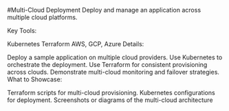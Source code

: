 #Multi-Cloud Deployment
Deploy and manage an application across multiple cloud platforms.

Key Tools:

Kubernetes
Terraform
AWS, GCP, Azure
Details:

Deploy a sample application on multiple cloud providers.
Use Kubernetes to orchestrate the deployment.
Use Terraform for consistent provisioning across clouds.
Demonstrate multi-cloud monitoring and failover strategies.
What to Showcase:

Terraform scripts for multi-cloud provisioning.
Kubernetes configurations for deployment.
Screenshots or diagrams of the multi-cloud architecture
